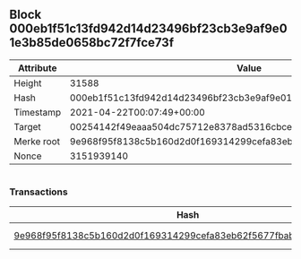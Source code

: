 ## Block 000eb1f51c13fd942d14d23496bf23cb3e9af9e01e3b85de0658bc72f7fce73f

Attribute | Value
--- | ---
Height | 31588
Hash | 000eb1f51c13fd942d14d23496bf23cb3e9af9e01e3b85de0658bc72f7fce73f
Timestamp | 2021-04-22T00:07:49+00:00
Target | 00254142f49eaaa504dc75712e8378ad5316cbcead634704b3734b6271167cc4
Merke root | 9e968f95f8138c5b160d2d0f169314299cefa83eb62f5677fbab6147270be6ea
Nonce | 3151939140

```

```

### Transactions

Hash | Amount
--- | ---
[9e968f95f8138c5b160d2d0f169314299cefa83eb62f5677fbab6147270be6ea](9e968f95f8138c5b160d2d0f169314299cefa83eb62f5677fbab6147270be6ea.md) | 10.00000000 SKEPTI 

